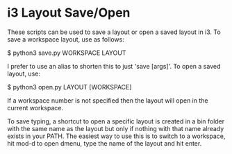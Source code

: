 # i3 Layout Save/Open

These scripts can be used to save a layout or open a saved layout in i3. To save a workspace layout, use as follows:

$ python3 save.py WORKSPACE LAYOUT

I prefer to use an alias to shorten this to just 'save [args]'. To open a saved layout, use:

$ python3 open.py LAYOUT [WORKSPACE]

If a workspace number is not specified then the layout will open in the current workspace.

To save typing, a shortcut to open a specific layout is created in a bin folder with the same name as the layout but only if nothing with that name already exists in your PATH. The easiest way to use this is to switch to a workspace, hit mod-d to open dmenu, type the name of the layout and hit enter.
